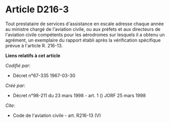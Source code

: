 # Article D216-3

Tout prestataire de services d'assistance en escale adresse chaque année au ministre chargé de l'aviation civile, ou aux
préfets et aux directeurs de l'aviation civile compétents pour les aérodromes sur lesquels il a obtenu un agrément, un
exemplaire du rapport établi après la vérification spécifique prévue à l'article R. 216-13.

**Liens relatifs à cet article**

_Codifié par_:

  - Décret n°67-335 1967-03-30

_Créé par_:

  - Décret n°98-211 du 23 mars 1998 - art. 1 () JORF 25 mars 1998

_Cite_:

  - Code de l'aviation civile - art. R216-13 (V)
